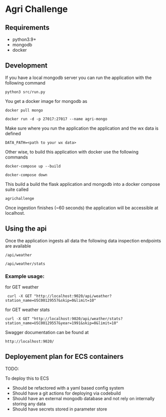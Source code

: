 # Agri Challenge

## Requirements

- python3.9+
- mongodb
- docker

## Development

If you have a local mongodb server you can run the application with the following command

```commandline
python3 src/run.py
```

You get a docker image for mongodb as 

```commandline
docker pull mongo
```

```commandline
docker run -d -p 27017:27017 --name agri-mongo
```

Make sure where you run the application the application and the wx data is defined

```commandline
DATA_PATH=<path to your wx data>
```

Other wise, to build this application with docker use the following commands

```commandline
docker-compose up --build
```

```commandline
docker-compose down
```

This build a build the flask application and mongodb into a docker compose suite called

```commandline
agrichallenge
```

Once ingestion finishes (~60 seconds) the application will be accessible at localhost.

## Using the api

Once the application ingests all data the following data inspection endpoints are available

```commandline
/api/weather
```

```commandline
/api/weather/stats
```

### Example usage:

for GET weather

```commandline
 curl -X GET "http://localhost:9020/api/weather?station_name=USC00129557&skip=0&limit=10" 
```

for GET weather stats

```commandline
curl -X GET "http://localhost:9020/api/weather/stats?station_name=USC00129557&year=1991&skip=0&limit=10"
```

Swagger documentation can be found at 

```commandline
http://localhost:9020/
```

## Deployement plan for ECS containers

TODO:

To deploy this to ECS

- Should be refactored with a yaml based config system
- Should have a git actions for deploying via codebuild
- Should have an external mongodb database and not rely on internally storing any data
- Should have secrets stored in parameter store